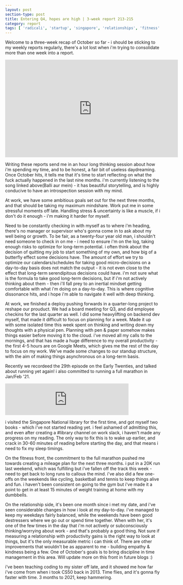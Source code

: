 ```yaml
---
layout: post
section-type: post
title: Entering Q4, hopes are high | 3-week report 213-215
category: report
tags: [ 'radicali', 'startup', 'singapore', 'relationships', 'fitness' ]
---
```


Welcome to a three-week recap of October so far - i should be sticking to my weekly reports regularly, there's a lot lost when i'm trying to consolidate more than one week into a report.

<iframe width="560" height="315" src="https://www.youtube.com/embed/ZLidcuC8iww" frameborder="0" allow="accelerometer; autoplay; clipboard-write; encrypted-media; gyroscope; picture-in-picture" allowfullscreen></iframe>

Writing these reports send me in an hour long thinking session about how i'm spending my time, and to be honest, a fair bit of useless daydreaming. Once October hits, it tells me that it's time to start reflecting on what the fuck actually happened in the last nine months. i'm currently listening to the song linked above(Balli aur mein) - it has beautiful storytelling, and is highly conducive to have an introspection session with my mind.

At work, we have some ambitious goals set out for the next three months, and that should be taking my maximum mindshare. Work put me in some stressful moments off late. Handling stress & uncertainty is like a muscle, if i don't do it enough - i'm making it harder for myself. 

Need to be constantly checking in with myself as to where i'm heading, there's no manager or supervisor who's gonna come in to ask about my well being or growth. To be fair, as a twenty-four year old man, i shouldn't need someone to check in on me - i need to ensure i'm on the log, taking enough risks to optimize for long-term potential. i often think about the decision of quitting my job to start something of my own, and how big of a butterfly effect some decisions have. The amount of effort we try to optimize our calendars/schedules for taking good micro-decisions on a day-to-day basis does not match the output - it is not even close to the effect that long-term serendipitous decisions could have. i'm not sure what is the formula to take good long-term decisions, but if i'm not actively thinking about them - then i'll fall prey to an inertial mindset getting comfortable with what i'm doing on a day-to-day. This is where cognitive dissonance hits, and i hope i'm able to navigate it well with deep thinking.

At work, we finished a deploy pushing forwards in a quarter-long project to reshape our prouduct. We had a board meeting for Q3, and did employee checkins for the last quarter as well. I did some heavylifting on backend dev myself, that made it difficult to focus on planning for a week. Made it up with some isolated time this week spent on thinking and writing down my thoughts with a physical pen. Planning with pen & paper somehow makes things easier before moving it to the cloud. i've moved all my calls to the mornings, and that has made a huge difference to my overall productivity - the first 4-5 hours are on Google Meets, which gives me the rest of the day to focus on my work. We've made some changes to our standup structure, with the aim of making things asynchronous on a long-term basis.

Recently we recordeed the 29th episode on the Early Twenties, and talked about running yet again! i also committed to running a full marathon in Jan/Feb '21. 

<iframe src="https://anchor.fm/earlytwenties/embed/episodes/Running-a-thousand-kilometers-in-eight-months--Celebration-Episode-with-Gyani-eks96f" height="102px" width="400px" frameborder="0" scrolling="no"></iframe>

i visited the Singapore National library for the first time, and got myself two books - which i've not started reading yet. i feel ashamed of admitting this, and even after creating a #library channel on work slack, i haven't made any progress on my reading. The only way to fix this is to wake up earlier, and crack in 30-60 minutes of reading before starting the day, and that means i need to fix my sleep timings.

On the fitness front, the commitment to the full marathon pushed me towards creating a mileage plan for the next three months. i put in a 20K run last weekend, which was fulfilling but i've fallen off the track this week - need to get back to long runs to callous the mind. i've also did a few one-offs on the weekends like cycling, basketball and tennis to keep things alive and fun. i haven't been consistent on going to the gym but i've made it a point to get in at least 15 minutes of weight training at home with my dumbbells.

On the relationship side, it's been one month since i met my date, and i've  seen considerable changes in how i look at my day-to-day. i've managed to keep my weekdays fairly balanced, while the weekends have been good destressers where we go out or spend time together. When with her, it's one of the few times in the day that i'm not actively or subconsciously thinking/worrying about work - and that's probably a good thing. Not sure if measuring a relationship with productivity gains is the right way to look at things, but it's the only measurable metric i can think of. There are other improvements that wouldn't be as apparent to me - building empathy & kindness being a few. One of October's goals is to bring discipline in time management in this area. Will update more on this front in future blogs :)

i've been teaching coding to my sister off late, and it showed me how far i've come from when i took CS50 back in 2013. Time flies, and it's gonna fly faster with time. 3 months to 2021, keep hammering.